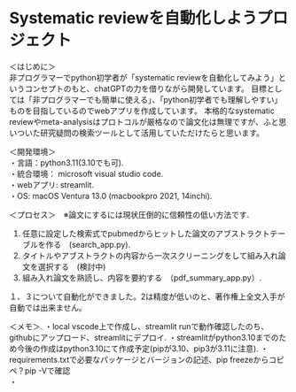 # Systematic reviewを自動化しようプロジェクト

＜はじめに＞   
非プログラマーでpython初学者が「systematic reviewを自動化してみよう」というコンセプトのもと、chatGPTの力を借りながら開発しています。
目標としては「非プログラマーでも簡単に使える」、「python初学者でも理解しやすい」ものを目指しているのでwebアプリを作成しています。
本格的なsystematic reviewやmeta-analysisはプロトコルが厳格なので論文化は無理ですが、ふと思いついた研究疑問の検索ツールとして活用していただけたらと思います。

＜開発環境＞  
・言語：python3.11(3.10でも可).  
・統合環境： microsoft visual studio code.  
・webアプリ: streamlit.    
・OS: macOS Ventura 13.0 (macbookpro 2021, 14inchi).    

＜プロセス＞　※論文にするには現状圧倒的に信頼性の低い方法です. 
1. 任意に設定した検索式でpubmedからヒットした論文のアブストラクトテーブルを作る　(search_app.py).   
2. タイトルやアブストラクトの内容から一次スクリーニングをして組み入れ論文を選択する　(検討中)
3. 組み入れ論文を熟読し、内容を要約する　（pdf_summary_app.py）.   

１、３について自動化ができました。2は精度が低いのと、著作権上全文入手が自動では出来ません。



＜メモ＞. 
・local vscode上で作成し、streamlit runで動作確認したのち、githubにアップロード、streamlitにデプロイ. 
・streamlitがpython3.10までのため今後の作成はpython3.10にて作成予定(pipが3.10、pip3が3.11に注意). 
・requirements.txtで必要なパッケージとバージョンの記述、pip freezeからコピペ？pip -Vで確認  
・
